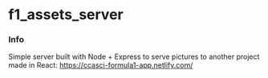 # f1_assets_server

### Info

Simple server built with Node + Express to serve pictures to another project made in React: https://ccasci-formula1-app.netlify.com/


